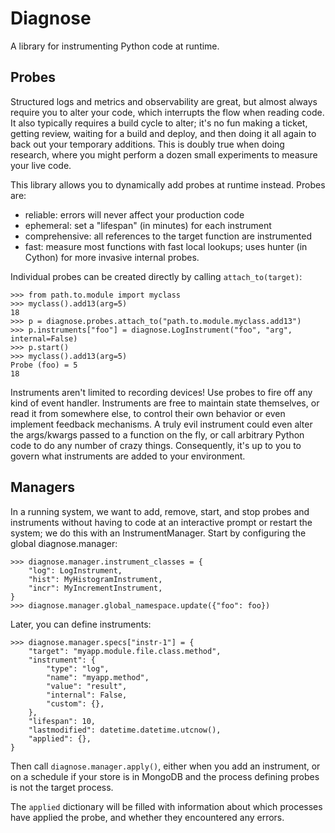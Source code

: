 # Diagnose

A library for instrumenting Python code at runtime.

## Probes

Structured logs and metrics and observability are great, but almost always
require you to alter your code, which interrupts the flow when reading code.
It also typically requires a build cycle to alter; it's no fun making a ticket,
getting review, waiting for a build and deploy, and then doing it all again
to back out your temporary additions. This is doubly true when doing research,
where you might perform a dozen small experiments to measure your live code.

This library allows you to dynamically add probes at runtime instead.
Probes are:
* reliable: errors will never affect your production code
* ephemeral: set a "lifespan" (in minutes) for each instrument
* comprehensive: all references to the target function are instrumented
* fast: measure most functions with fast local lookups; uses hunter (in Cython) for more invasive internal probes.

Individual probes can be created directly by calling `attach_to(target)`:

```#python
>>> from path.to.module import myclass
>>> myclass().add13(arg=5)
18
>>> p = diagnose.probes.attach_to("path.to.module.myclass.add13")
>>> p.instruments["foo"] = diagnose.LogInstrument("foo", "arg", internal=False)
>>> p.start()
>>> myclass().add13(arg=5)
Probe (foo) = 5
18
```

Instruments aren't limited to recording devices! Use probes to fire off any kind of event handler. Instruments are free to maintain state themselves, or read it from somewhere else, to control their own behavior or even implement feedback mechanisms. A truly evil instrument could even alter the args/kwargs passed to a function on the fly, or call arbitrary Python code to do any number of crazy things. Consequently, it's up to you to govern what instruments are added to your environment.

## Managers

In a running system, we want to add, remove, start, and stop probes and instruments without having to code at an interactive prompt or restart the system; we do this with an InstrumentManager. Start by configuring the global diagnose.manager:

```#python
>>> diagnose.manager.instrument_classes = {
    "log": LogInstrument,
    "hist": MyHistogramInstrument,
    "incr": MyIncrementInstrument,
}
>>> diagnose.manager.global_namespace.update({"foo": foo})
```

Later, you can define instruments:

```#python
>>> diagnose.manager.specs["instr-1"] = {
    "target": "myapp.module.file.class.method",
    "instrument": {
        "type": "log",
        "name": "myapp.method",
        "value": "result",
        "internal": False,
        "custom": {},
    },
    "lifespan": 10,
    "lastmodified": datetime.datetime.utcnow(),
    "applied": {},
}
```

Then call `diagnose.manager.apply()`, either when you add an instrument, or on a schedule if your store is in MongoDB and the process defining probes is not the target process.

The `applied` dictionary will be filled with information about which processes
have applied the probe, and whether they encountered any errors.
